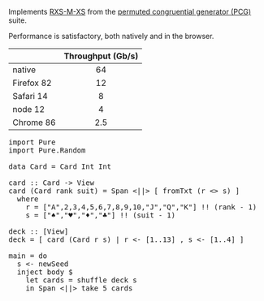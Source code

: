 Implements [RXS-M-XS](https://en.wikipedia.org/wiki/Permuted_congruential_generator#Variants) from the [permuted congruential generator (PCG)](https://en.wikipedia.org/wiki/Permuted_congruential_generator) suite.

Performance is satisfactory, both natively and in the browser.

|            | Throughput (**Gb/s**) |
| --         | :-: |
| native     | 64  |
| Firefox 82 | 12  |
| Safari 14  | 8   |
| node 12    | 4   |
| Chrome 86  | 2.5 |

<pre data-try>
import Pure
import Pure.Random

data Card = Card Int Int

card :: Card -> View
card (Card rank suit) = Span <||> [ fromTxt (r <> s) ]
  where
    r = ["A",2,3,4,5,6,7,8,9,10,"J","Q","K"] !! (rank - 1)
    s = ["♠","♥","♦","♣"] !! (suit - 1)

deck :: [View]
deck = [ card (Card r s) | r <- [1..13] , s <- [1..4] ]

main = do
  s <- newSeed
  inject body $ 
    let cards = shuffle deck s
    in Span <||> take 5 cards
</pre>